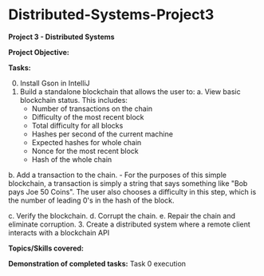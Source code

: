 # Distributed-Systems-Project3
**Project 3 - Distributed Systems**

**Project Objective:**


**Tasks:**

0. Install Gson in IntelliJ
1. Build a standalone blockchain that allows the user to:
  a. View basic blockchain status. This includes:
      - Number of transactions on the chain
      - Difficulty of the most recent block
      - Total difficulty for all blocks
      - Hashes per second of the current machine
      - Expected hashes for whole chain
      - Nonce for the most recent block
      - Hash of the whole chain
      
  b. Add a transaction to the chain.
      - For the purposes of this simple blockchain, a transaction is simply a string that says something like "Bob pays Joe 50 Coins". The user also chooses a difficulty in this step, which is the number of leading 0's in the hash of the block. 
      
  c. Verify the blockchain.
  d. Corrupt the chain.
  e. Repair the chain and eliminate corruption.
3. Create a distributed system where a remote client interacts with a blockchain API

**Topics/Skills covered:**


**Demonstration of completed tasks:**
Task 0 execution
